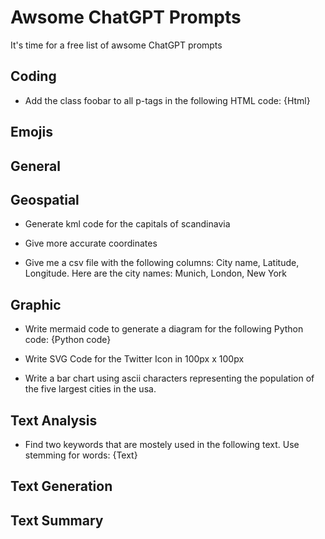 # Awsome ChatGPT Prompts 
It's time for a free list of awsome ChatGPT prompts

## Coding
- Add the class foobar to all p-tags in the following HTML code:
{Html}

## Emojis

## General

## Geospatial
- Generate kml code for the capitals of scandinavia

- Give more accurate coordinates

- Give me a csv file with the following columns: City name, Latitude, Longitude. Here are the city names: Munich, London, New York

## Graphic
- Write mermaid code to generate a diagram for the following Python code:
{Python code}

- Write SVG Code for the Twitter Icon in 100px x 100px

- Write a bar chart using ascii characters representing the population of the five largest cities in the usa. 

## Text Analysis
- Find two keywords that are mostely used in the following text. Use stemming for words:
{Text} 

## Text Generation

## Text Summary
